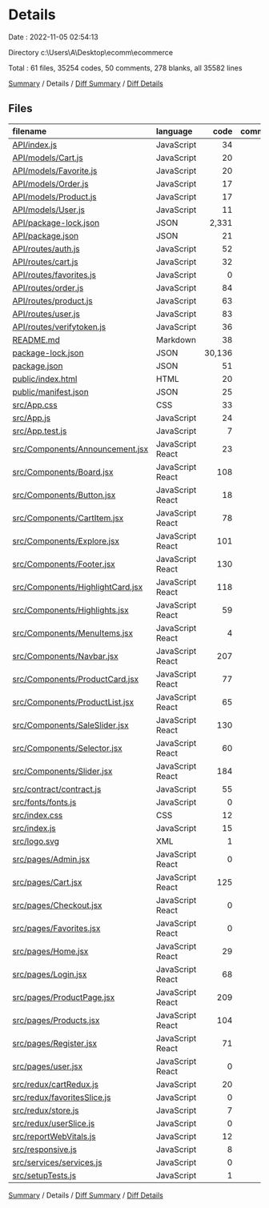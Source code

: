 # Details

Date : 2022-11-05 02:54:13

Directory c:\\Users\\A\\Desktop\\ecomm\\ecommerce

Total : 61 files,  35254 codes, 50 comments, 278 blanks, all 35582 lines

[Summary](results.md) / Details / [Diff Summary](diff.md) / [Diff Details](diff-details.md)

## Files
| filename | language | code | comment | blank | total |
| :--- | :--- | ---: | ---: | ---: | ---: |
| [API/index.js](/API/index.js) | JavaScript | 34 | 0 | 6 | 40 |
| [API/models/Cart.js](/API/models/Cart.js) | JavaScript | 20 | 1 | 2 | 23 |
| [API/models/Favorite.js](/API/models/Favorite.js) | JavaScript | 20 | 1 | 2 | 23 |
| [API/models/Order.js](/API/models/Order.js) | JavaScript | 17 | 0 | 4 | 21 |
| [API/models/Product.js](/API/models/Product.js) | JavaScript | 17 | 1 | 4 | 22 |
| [API/models/User.js](/API/models/User.js) | JavaScript | 11 | 0 | 2 | 13 |
| [API/package-lock.json](/API/package-lock.json) | JSON | 2,331 | 0 | 1 | 2,332 |
| [API/package.json](/API/package.json) | JSON | 21 | 0 | 1 | 22 |
| [API/routes/auth.js](/API/routes/auth.js) | JavaScript | 52 | 1 | 8 | 61 |
| [API/routes/cart.js](/API/routes/cart.js) | JavaScript | 32 | 3 | 7 | 42 |
| [API/routes/favorites.js](/API/routes/favorites.js) | JavaScript | 0 | 0 | 1 | 1 |
| [API/routes/order.js](/API/routes/order.js) | JavaScript | 84 | 6 | 14 | 104 |
| [API/routes/product.js](/API/routes/product.js) | JavaScript | 63 | 2 | 10 | 75 |
| [API/routes/user.js](/API/routes/user.js) | JavaScript | 83 | 5 | 10 | 98 |
| [API/routes/verifytoken.js](/API/routes/verifytoken.js) | JavaScript | 36 | 0 | 3 | 39 |
| [README.md](/README.md) | Markdown | 38 | 0 | 33 | 71 |
| [package-lock.json](/package-lock.json) | JSON | 30,136 | 0 | 1 | 30,137 |
| [package.json](/package.json) | JSON | 51 | 0 | 1 | 52 |
| [public/index.html](/public/index.html) | HTML | 20 | 23 | 1 | 44 |
| [public/manifest.json](/public/manifest.json) | JSON | 25 | 0 | 1 | 26 |
| [src/App.css](/src/App.css) | CSS | 33 | 0 | 6 | 39 |
| [src/App.js](/src/App.js) | JavaScript | 24 | 0 | 3 | 27 |
| [src/App.test.js](/src/App.test.js) | JavaScript | 7 | 0 | 2 | 9 |
| [src/Components/Announcement.jsx](/src/Components/Announcement.jsx) | JavaScript React | 23 | 0 | 4 | 27 |
| [src/Components/Board.jsx](/src/Components/Board.jsx) | JavaScript React | 108 | 0 | 8 | 116 |
| [src/Components/Button.jsx](/src/Components/Button.jsx) | JavaScript React | 18 | 0 | 4 | 22 |
| [src/Components/CartItem.jsx](/src/Components/CartItem.jsx) | JavaScript React | 78 | 0 | 5 | 83 |
| [src/Components/Explore.jsx](/src/Components/Explore.jsx) | JavaScript React | 101 | 0 | 4 | 105 |
| [src/Components/Footer.jsx](/src/Components/Footer.jsx) | JavaScript React | 130 | 0 | 3 | 133 |
| [src/Components/HighlightCard.jsx](/src/Components/HighlightCard.jsx) | JavaScript React | 118 | 0 | 4 | 122 |
| [src/Components/Highlights.jsx](/src/Components/Highlights.jsx) | JavaScript React | 59 | 0 | 4 | 63 |
| [src/Components/MenuItems.jsx](/src/Components/MenuItems.jsx) | JavaScript React | 4 | 0 | 2 | 6 |
| [src/Components/Navbar.jsx](/src/Components/Navbar.jsx) | JavaScript React | 207 | 0 | 6 | 213 |
| [src/Components/ProductCard.jsx](/src/Components/ProductCard.jsx) | JavaScript React | 77 | 0 | 6 | 83 |
| [src/Components/ProductList.jsx](/src/Components/ProductList.jsx) | JavaScript React | 65 | 0 | 7 | 72 |
| [src/Components/SaleSlider.jsx](/src/Components/SaleSlider.jsx) | JavaScript React | 130 | 0 | 7 | 137 |
| [src/Components/Selector.jsx](/src/Components/Selector.jsx) | JavaScript React | 60 | 0 | 6 | 66 |
| [src/Components/Slider.jsx](/src/Components/Slider.jsx) | JavaScript React | 184 | 0 | 7 | 191 |
| [src/contract/contract.js](/src/contract/contract.js) | JavaScript | 55 | 0 | 3 | 58 |
| [src/fonts/fonts.js](/src/fonts/fonts.js) | JavaScript | 0 | 0 | 1 | 1 |
| [src/index.css](/src/index.css) | CSS | 12 | 0 | 2 | 14 |
| [src/index.js](/src/index.js) | JavaScript | 15 | 3 | 4 | 22 |
| [src/logo.svg](/src/logo.svg) | XML | 1 | 0 | 0 | 1 |
| [src/pages/Admin.jsx](/src/pages/Admin.jsx) | JavaScript React | 0 | 0 | 1 | 1 |
| [src/pages/Cart.jsx](/src/pages/Cart.jsx) | JavaScript React | 125 | 0 | 7 | 132 |
| [src/pages/Checkout.jsx](/src/pages/Checkout.jsx) | JavaScript React | 0 | 0 | 1 | 1 |
| [src/pages/Favorites.jsx](/src/pages/Favorites.jsx) | JavaScript React | 0 | 0 | 1 | 1 |
| [src/pages/Home.jsx](/src/pages/Home.jsx) | JavaScript React | 29 | 0 | 4 | 33 |
| [src/pages/Login.jsx](/src/pages/Login.jsx) | JavaScript React | 68 | 0 | 9 | 77 |
| [src/pages/ProductPage.jsx](/src/pages/ProductPage.jsx) | JavaScript React | 209 | 0 | 13 | 222 |
| [src/pages/Products.jsx](/src/pages/Products.jsx) | JavaScript React | 104 | 0 | 9 | 113 |
| [src/pages/Register.jsx](/src/pages/Register.jsx) | JavaScript React | 71 | 0 | 10 | 81 |
| [src/pages/user.jsx](/src/pages/user.jsx) | JavaScript React | 0 | 0 | 1 | 1 |
| [src/redux/cartRedux.js](/src/redux/cartRedux.js) | JavaScript | 20 | 0 | 3 | 23 |
| [src/redux/favoritesSlice.js](/src/redux/favoritesSlice.js) | JavaScript | 0 | 0 | 1 | 1 |
| [src/redux/store.js](/src/redux/store.js) | JavaScript | 7 | 0 | 2 | 9 |
| [src/redux/userSlice.js](/src/redux/userSlice.js) | JavaScript | 0 | 0 | 1 | 1 |
| [src/reportWebVitals.js](/src/reportWebVitals.js) | JavaScript | 12 | 0 | 2 | 14 |
| [src/responsive.js](/src/responsive.js) | JavaScript | 8 | 0 | 1 | 9 |
| [src/services/services.js](/src/services/services.js) | JavaScript | 0 | 0 | 1 | 1 |
| [src/setupTests.js](/src/setupTests.js) | JavaScript | 1 | 4 | 1 | 6 |

[Summary](results.md) / Details / [Diff Summary](diff.md) / [Diff Details](diff-details.md)